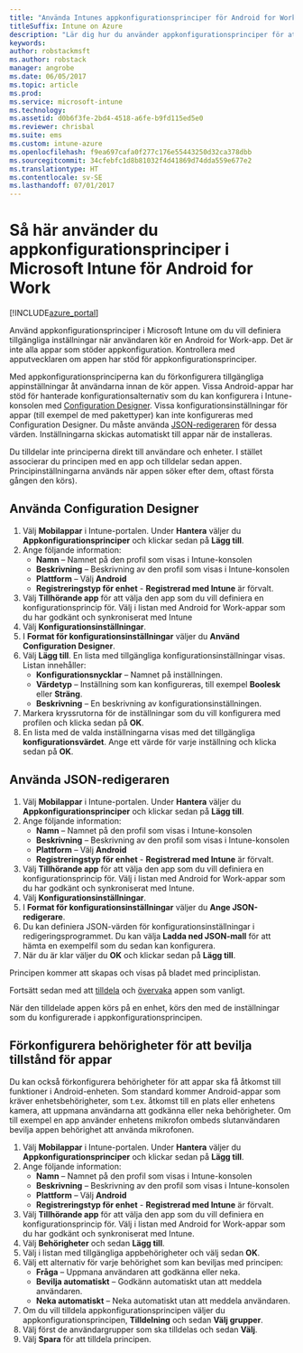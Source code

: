 ```yaml
---
title: "Använda Intunes appkonfigurationsprinciper för Android for Work"
titleSuffix: Intune on Azure
description: "Lär dig hur du använder appkonfigurationsprinciper för att ange konfigurationsdata i en Android for Work-app när den körs.\""
keywords: 
author: robstackmsft
ms.author: robstack
manager: angrobe
ms.date: 06/05/2017
ms.topic: article
ms.prod: 
ms.service: microsoft-intune
ms.technology: 
ms.assetid: d0b6f3fe-2bd4-4518-a6fe-b9fd115ed5e0
ms.reviewer: chrisbal
ms.suite: ems
ms.custom: intune-azure
ms.openlocfilehash: f9ea697cafa0f277c176e55443250d32ca378dbb
ms.sourcegitcommit: 34cfebfc1d8b81032f4d41869d74dda559e677e2
ms.translationtype: HT
ms.contentlocale: sv-SE
ms.lasthandoff: 07/01/2017
---
```

# <a name="how-to-use-microsoft-intune-app-configuration-policies-for-android-for-work"></a>Så här använder du appkonfigurationsprinciper i Microsoft Intune för Android for Work

[!INCLUDE[azure_portal](./includes/azure_portal.md)]

Använd appkonfigurationsprinciper i Microsoft Intune om du vill definiera tillgängliga inställningar när användaren kör en Android for Work-app. Det är inte alla appar som stöder appkonfiguration. Kontrollera med apputvecklaren om appen har stöd för appkonfigurationsprinciper.

Med appkonfigurationsprinciperna kan du förkonfigurera tillgängliga appinställningar åt användarna innan de kör appen. Vissa Android-appar har stöd för hanterade konfigurationsalternativ som du kan konfigurera i Intune-konsolen med [Configuration Designer](#use-configuration-designer). Vissa konfigurationsinställningar för appar (till exempel de med pakettyper) kan inte konfigureras med Configuration Designer.  Du måste använda [JSON-redigeraren](#use-json-editor) för dessa värden.   Inställningarna skickas automatiskt till appar när de installeras.

Du tilldelar inte principerna direkt till användare och enheter. I stället associerar du principen med en app och tilldelar sedan appen. Principinställningarna används när appen söker efter dem, oftast första gången den körs).

## <a name="use-configuration-designer"></a>Använda Configuration Designer

1. Välj **Mobilappar** i Intune-portalen. Under **Hantera** väljer du **Appkonfigurationsprinciper** och klickar sedan på **Lägg till**.
2. Ange följande information:
    - **Namn** – Namnet på den profil som visas i Intune-konsolen
    - **Beskrivning** – Beskrivning av den profil som visas i Intune-konsolen
    - **Plattform** – Välj **Android**
    - **Registreringstyp för enhet** - **Registrerad med Intune** är förvalt.
3. Välj **Tillhörande app** för att välja den app som du vill definiera en konfigurationsprincip för.  Välj i listan med Android for Work-appar som du har godkänt och synkroniserat med Intune
4. Välj **Konfigurationsinställningar**.
5. I **Format för konfigurationsinställningar** väljer du **Använd Configuration Designer**.
6. Välj **Lägg till**. En lista med tillgängliga konfigurationsinställningar visas. Listan innehåller:
    - **Konfigurationsnycklar** – Namnet på inställningen.
    - **Värdetyp** – Inställning som kan konfigureras, till exempel **Boolesk** eller **Sträng**.
    - **Beskrivning** – En beskrivning av konfigurationsinställningen.
7. Markera kryssrutorna för de inställningar som du vill konfigurera med profilen och klicka sedan på **OK**.
8. En lista med de valda inställningarna visas med det tillgängliga **konfigurationsvärdet**. Ange ett värde för varje inställning och klicka sedan på **OK**.

## <a name="use-json-editor"></a>Använda JSON-redigeraren

1. Välj **Mobilappar** i Intune-portalen. Under **Hantera** väljer du **Appkonfigurationsprinciper** och klickar sedan på **Lägg till**.
2. Ange följande information:
    - **Namn** – Namnet på den profil som visas i Intune-konsolen
    - **Beskrivning** – Beskrivning av den profil som visas i Intune-konsolen
    - **Plattform** – Välj **Android**
    - **Registreringstyp för enhet** - **Registrerad med Intune** är förvalt.
3. Välj **Tillhörande app** för att välja den app som du vill definiera en konfigurationsprincip för.  Välj i listan med Android for Work-appar som du har godkänt och synkroniserat med Intune.
5. Välj **Konfigurationsinställningar**.
6. I **Format för konfigurationsinställningar** väljer du **Ange JSON-redigerare**.
7. Du kan definiera JSON-värden för konfigurationsinställningar i redigeringsprogrammet. Du kan välja **Ladda ned JSON-mall** för att hämta en exempelfil som du sedan kan konfigurera.
8. När du är klar väljer du **OK** och klickar sedan på **Lägg till**.

Principen kommer att skapas och visas på bladet med principlistan.

Fortsätt sedan med att [tilldela](apps-deploy.md) och [övervaka](apps-monitor.md) appen som vanligt.

När den tilldelade appen körs på en enhet, körs den med de inställningar som du konfigurerade i appkonfigurationsprincipen.

## <a name="preconfigure-permissions-grant-state-for-apps"></a>Förkonfigurera behörigheter för att bevilja tillstånd för appar

Du kan också förkonfigurera behörigheter för att appar ska få åtkomst till funktioner i Android-enheten. Som standard kommer Android-appar som kräver enhetsbehörigheter, som t.ex. åtkomst till en plats eller enhetens kamera, att uppmana användarna att godkänna eller neka behörigheter. Om till exempel en app använder enhetens mikrofon ombeds slutanvändaren bevilja appen behörighet att använda mikrofonen.

1. Välj **Mobilappar** i Intune-portalen. Under **Hantera** väljer du **Appkonfigurationsprinciper** och klickar sedan på **Lägg till**.
2. Ange följande information:
    - **Namn** – Namnet på den profil som visas i Intune-konsolen
    - **Beskrivning** – Beskrivning av den profil som visas i Intune-konsolen
    - **Plattform** – Välj **Android**
    - **Registreringstyp för enhet** - **Registrerad med Intune** är förvalt.
3. Välj **Tillhörande app** för att välja den app som du vill definiera en konfigurationsprincip för.  Välj i listan med Android for Work-appar som du har godkänt och synkroniserat med Intune.
5. Välj **Behörigheter** och sedan **Lägg till**.
6. Välj i listan med tillgängliga appbehörigheter och välj sedan **OK**.
7. Välj ett alternativ för varje behörighet som kan beviljas med principen:
    - **Fråga** – Uppmana användaren att godkänna eller neka.
    - **Bevilja automatiskt** – Godkänn automatiskt utan att meddela användaren.
    - **Neka automatiskt** – Neka automatiskt utan att meddela användaren.
8. Om du vill tilldela appkonfigurationsprincipen väljer du appkonfigurationsprincipen, **Tilldelning** och sedan **Välj grupper**.
9. Välj först de användargrupper som ska tilldelas och sedan **Välj**.
10. Välj **Spara** för att tilldela principen.
